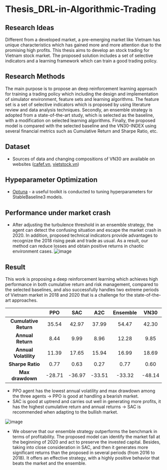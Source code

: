 # Thesis_DRL-in-Algorithmic-Trading

## Research Ideas
Different from a developed market, a pre-emerging market like Vietnam has unique characteristics which has gained more and more attention due to the promising high profits. This thesis aims to develop an stock trading for Vietnam stock market. The proposed solution includes a set of selective indicators and a learning framework which can train a good trading policy.

## Research Methods
The main purpose is to propose an deep reinforcement learning approach for training a trading policy which including the design and implementation of simulator environment, feature sets and learning algorithms. The feature set is a set of selective indicators which is proposed by using literature review and data analysis techniques. Secondly, an ensemble strategy is adopted from a state-of-the-art study, which is selected as the baseline, with a modification on selected learning algorithms. Finally, the proposed model is compared with the selected baseline and the VN30-INDEX using several financial metrics such as Cumulative Return and Sharpe Ratio, etc.


## Dataset
- Sources of data and changing compositions of VN30 are available on websites ([cafef.vn](https://s.cafef.vn/Lich-su-giao-dich-VN30INDEX-1.chn#data), [vietstock.vn](https://finance.vietstock.vn/))

## Hypeparameter Optimization
- [Optuna](https://optuna.readthedocs.io/en/stable/) - a useful toolkit is conducted to tuning hyperparameters for StableBaseline3 models.

## Performance under market crash
- After adjusting the turbulence threshold in an ensemble strategy, the agent can detect the confusing situation and escape the market crash in 2020. In addition, proposed technical indicators provide advantages to recognize the 2018 rising peak and trade as usual. As a result, our method can reduce losses and obtain positive returns in chaotic environment cases.
![image](https://user-images.githubusercontent.com/37342769/160243523-00b377fb-4099-4a9d-83af-78d2a40428c2.png)

## Result
This work is proposing a deep reinforcement learning which achieves high performance in both cumulative return and risk management, compared to the selected baselines, and also successfully handles two extreme periods of Vietnam market in 2018 and 2020 that is a challenge for the state-of-the-art approaches.

|                       | PPO   |  SAC  |  A2C |  Ensemble |  VN30  |
|     :---:             | :---: | :---: | :---:|  :---:    |  :---: |
| **Cumulative Return** | 35.54 |42.97  | 37.99|  54.47    |  42.30 |
| **Annual Return**     |8.44   |9.99   | 8.96 | 12.28     |  9.85  |
| **Annual Volatility** |11.39  |17.65  | 15.94| 16.99     |18.69   |
|**Sharpe Ratio**       |0.77   | 0.63  | 0.27 |0.77       |0.60    |
|**Max drawdown**       |-28.71 |-36.97 |-33.51|-33.32     |-48.14  |

- PPO agent has the lowest annual volatility and max drawdown among the three agents -> PPO is good at handling a bearish market. 
- SAC is good at uptrend and carries out well in generating more profits, it has the highest cumulative return and annual returns -> SAC is recommended when adapting to the bullish market.

![image](https://user-images.githubusercontent.com/37342769/160242332-849ecf53-939f-4231-803b-c921d009f283.png)

- We observe that our ensemble strategy outperforms the benchmark in terms of profitability. The proposed model can identify the market fall at the beginning of 2020 and act to preserve the invested capital. Besides, taking into close consideration in SAC, and then it generates more significant returns than the proposed in several periods (from 2016 to 2018). It offers an effective strategy, with a highly positive behavior that beats the market and the ensemble.







